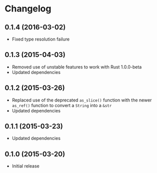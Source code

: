 # Changelog

## 0.1.4 (2016-03-02)

- Fixed type resolution failure

## 0.1.3 (2015-04-03)

- Removed use of unstable features to work with Rust 1.0.0-beta
- Updated dependencies

## 0.1.2 (2015-03-26)

- Replaced use of the deprecated `as_slice()` function with the newer `as_ref()`
  function to convert a `String` into a `&str`
- Updated dependencies

## 0.1.1 (2015-03-23)

- Updated dependencies

## 0.1.0 (2015-03-20)

- Initial release
